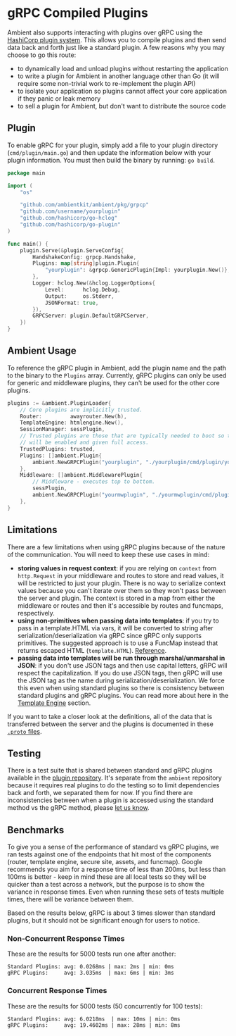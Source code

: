 # gRPC Compiled Plugins

Ambient also supports interacting with plugins over gRPC using the [HashiCorp plugin system](https://github.com/hashicorp/go-plugin). This allows you to compile plugins and then send data back and forth just like a standard plugin. A few reasons why you may choose to go this route:

- to dynamically load and unload plugins without restarting the application
- to write a plugin for Ambient in another language other than Go (it will require some non-trivial work to re-implement the plugin API)
- to isolate your application so plugins cannot affect your core application if they panic or leak memory
- to sell a plugin for Ambient, but don't want to distribute the source code

## Plugin 

To enable gRPC for your plugin, simply add a file to your plugin directory (`cmd/plugin/main.go`) and then update the information below with your plugin information. You must then build the binary by running: `go build`.

```go
package main

import (
	"os"

	"github.com/ambientkit/ambient/pkg/grpcp"
	"github.com/username/yourplugin"
	"github.com/hashicorp/go-hclog"
	"github.com/hashicorp/go-plugin"
)

func main() {
	plugin.Serve(&plugin.ServeConfig{
		HandshakeConfig: grpcp.Handshake,
		Plugins: map[string]plugin.Plugin{
			"yourplugin": &grpcp.GenericPlugin{Impl: yourplugin.New()},
		},
		Logger: hclog.New(&hclog.LoggerOptions{
			Level:      hclog.Debug,
			Output:     os.Stderr,
			JSONFormat: true,
		}),
		GRPCServer: plugin.DefaultGRPCServer,
	})
}

```

## Ambient Usage 

To reference the gRPC plugin in Ambient, add the plugin name and the path to the binary to the `Plugins` array. Currently, gRPC plugins can only be used for generic and middleware plugins, they can't be used for the other core plugins.

```go
plugins := &ambient.PluginLoader{
	// Core plugins are implicitly trusted.
	Router:         awayrouter.New(h),
	TemplateEngine: htmlengine.New(),
	SessionManager: sessPlugin,
	// Trusted plugins are those that are typically needed to boot so they
	// will be enabled and given full access.
	TrustedPlugins: trusted,
	Plugins: []ambient.Plugin{
		ambient.NewGRPCPlugin("yourplugin", "./yourplugin/cmd/plugin/yourplugin"),
	},
	Middleware: []ambient.MiddlewarePlugin{
		// Middleware - executes top to bottom.
		sessPlugin,
		ambient.NewGRPCPlugin("yourmwplugin", "./yourmwplugin/cmd/plugin/yourmwplugin"),
	},
}
```

## Limitations

There are a few limitations when using gRPC plugins because of the nature of the communication. You will need to keep these use cases in mind:

- **storing values in request context**: if you are relying on `context` from `http.Request` in your middleware and routes to store and read values, it will be restricted to just your plugin. There is no way to serialize context values because you can't iterate over them so they won't pass between the server and plugin. The context is stored in a map from either the middleware or routes and then it's accessible by routes and funcmaps, respectively.
- **using non-primitives when passing data into templates**: if you try to pass in a template.HTML via vars, it will be converted to string after serialization/deserialization via gRPC since gRPC only supports primitives. The suggested approach is to use a FuncMap instead that returns escaped HTML (`template.HTML`). [Reference](https://github.com/golang/protobuf/issues/1302).
- **passing data into templates will be run through marshal/unmarshal in JSON**: if you don't use JSON tags and then use capital letters, gRPC will respect the capitalization. If you do use JSON tags, then gRPC will use the JSON tag as the name during serialization/deserialization. We force this even when using standard plugins so there is consistency between standard plugins and gRPC plugins. You can read more about here in the [Template Engine](/docs/architecture/template-engine) section.

If you want to take a closer look at the definitions, all of the data that is transferred between the server and the plugins is documented in these [`.proto` files](https://github.com/ambientkit/ambient/tree/main/pkg/grpcp/protobuf).

## Testing

There is a test suite that is shared between standard and gRPC plugins available in the [plugin repository](https://github.com/ambientkit/plugin/blob/main/pkg/grpctestutil/grpcp_test.go). It's separate from the `ambient` repository because it requires real plugins to do the testing so to limit dependencies back and forth, we separated them for now. If you find there are inconsistencies between when a plugin is accessed using the standard method vs the gRPC method, please [let us know](https://github.com/ambientkit/ambient/issues).

## Benchmarks

To give you a sense of the performance of standard vs gRPC plugins, we ran tests against one of the endpoints that hit most of the components (router, template engine, secure site, assets, and funcmap). Google recommends you aim for a response time of less than 200ms, but less than 100ms is better - keep in mind these are all local tests so they will be quicker than a test across a network, but the purpose is to show the variance in response times. Even when running these sets of tests multiple times, there will be variance between them.

Based on the results below, gRPC is about 3 times slower than standard plugins, but it should not be significant enough for users to notice.

### Non-Concurrent Response Times

These are the results for 5000 tests run one after another:

```
Standard Plugins: avg: 0.0268ms | max: 2ms | min: 0ms
gRPC Plugins:     avg: 3.035ms  | max: 6ms | min: 3ms
```

### Concurrent Response Times

These are the results for 5000 tests (50 concurrently for 100 tests):

```
Standard Plugins: avg: 6.0218ms  | max: 10ms | min: 0ms
gRPC Plugins:     avg: 19.4602ms | max: 28ms | min: 8ms
```